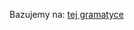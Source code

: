 Bazujemy na:
[tej gramatyce](https://github.com/mateiw/littlebasic/blob/master/src/main/java/org/littlebasic/LittleBasicVisitor.java)
